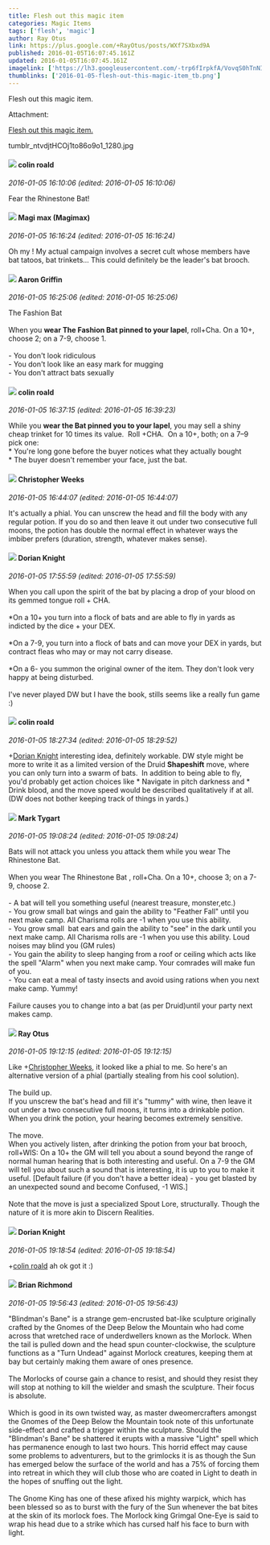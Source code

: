 ```yaml
---
title: Flesh out this magic item
categories: Magic Items
tags: ['flesh', 'magic']
author: Ray Otus
link: https://plus.google.com/+RayOtus/posts/WXf7SXbxd9A
published: 2016-01-05T16:07:45.161Z
updated: 2016-01-05T16:07:45.161Z
imagelink: ['https://lh3.googleusercontent.com/-trp6fIrpkfA/VovqS0hTnNI/AAAAAAAALBY/TCISS5ijIdU/w1080-h480/tumblr_ntvdjtHCOj1to86o9o1_1280.jpg']
thumblinks: ['2016-01-05-flesh-out-this-magic-item_tb.png']
---
```


Flesh out this magic item.


Attachment:

<a href='https://plus.google.com/photos/100495092599585582455/albums/6236335718449954721/6236335718081469650?sqi=100084733231320276299&sqsi=e3b2fc20-ccea-48a2-a2e3-e987b7a21233'>Flesh out this magic item.</a>


tumblr_ntvdjtHCOj1to86o9o1_1280.jpg
<div id='comment z12kvzegxtnssrlhk04cjr3gcxvrspzpuak'>
  <h4><img src='{{site.baseurl}}//images/avatars/112202482806363015700_photo.jpg'> colin roald</h4>
      <p><cite>2016-01-05 16:10:06 (edited: 2016-01-05 16:10:06)</cite></p>
        <p>Fear the Rhinestone Bat!</p>
</div>
        

<div id='comment z12kvzegxtnssrlhk04cjr3gcxvrspzpuak'>
  <h4><img src='{{site.baseurl}}//images/avatars/101186759054914157594_photo.jpg'> Magi max (Magimax)</h4>
      <p><cite>2016-01-05 16:16:24 (edited: 2016-01-05 16:16:24)</cite></p>
        <p>Oh my ! My actual campaign involves a secret cult whose members have bat tatoos, bat trinkets... This could definitely be the leader&#39;s bat brooch.</p>
</div>
        

<div id='comment z12kvzegxtnssrlhk04cjr3gcxvrspzpuak'>
  <h4><img src='{{site.baseurl}}//images/avatars/103667855585775066713_photo.jpg'> Aaron Griffin</h4>
      <p><cite>2016-01-05 16:25:06 (edited: 2016-01-05 16:25:06)</cite></p>
        <p>The Fashion Bat<br /><br />When you <b>wear The Fashion Bat pinned to your lapel</b>, roll+Cha. On a 10+, choose 2; on a 7-9, choose 1.<br /><br />- You don&#39;t look ridiculous<br />- You don&#39;t look like an easy mark for mugging<br />- You don&#39;t attract bats sexually</p>
</div>
        

<div id='comment z12kvzegxtnssrlhk04cjr3gcxvrspzpuak'>
  <h4><img src='{{site.baseurl}}//images/avatars/112202482806363015700_photo.jpg'> colin roald</h4>
      <p><cite>2016-01-05 16:37:15 (edited: 2016-01-05 16:39:23)</cite></p>
        <p>While you <b>wear the Bat pinned you to your lapel</b>, you may sell a shiny cheap trinket for 10 times its value.  Roll +CHA.  On a 10+, both; on a 7–9 pick one: <br />* You&#39;re long gone before the buyer notices what they actually bought<br />* The buyer doesn&#39;t remember your face, just the bat.</p>
</div>
        

<div id='comment z12kvzegxtnssrlhk04cjr3gcxvrspzpuak'>
  <h4><img src='{{site.baseurl}}//images/avatars/117184575738442924541_photo.jpg'> Christopher Weeks</h4>
      <p><cite>2016-01-05 16:44:07 (edited: 2016-01-05 16:44:07)</cite></p>
        <p>It&#39;s actually a phial. You can unscrew the head and fill the body with any regular potion. If you do so and then leave it out under two consecutive full moons, the potion has double the normal effect in whatever ways the imbiber prefers (duration, strength, whatever makes sense).</p>
</div>
        

<div id='comment z12kvzegxtnssrlhk04cjr3gcxvrspzpuak'>
  <h4><img src='{{site.baseurl}}//images/avatars/112430647495102392169_photo.jpg'> Dorian Knight</h4>
      <p><cite>2016-01-05 17:55:59 (edited: 2016-01-05 17:55:59)</cite></p>
        <p>When you call upon the spirit of the bat by placing a drop of your blood on its gemmed tongue roll + CHA.<br /><br />*On a 10+ you turn into a flock of bats and are able to fly in yards as indicted by the dice + your DEX.<br /><br />*On a 7-9, you turn into a flock of bats and can move your DEX in yards, but contract fleas who may or may not carry disease.<br /><br />*On a 6- you summon the original owner of the item. They don&#39;t look very happy at being disturbed. <br /><br />I&#39;ve never played DW but I have the book, stills seems like a really fun game :)</p>
</div>
        

<div id='comment z12kvzegxtnssrlhk04cjr3gcxvrspzpuak'>
  <h4><img src='{{site.baseurl}}//images/avatars/112202482806363015700_photo.jpg'> colin roald</h4>
      <p><cite>2016-01-05 18:27:34 (edited: 2016-01-05 18:29:52)</cite></p>
        <p><span class="proflinkWrapper"><span class="proflinkPrefix">+</span><a class="proflink" href="https://plus.google.com/112430647495102392169" oid="112430647495102392169">Dorian Knight</a></span> interesting idea, definitely workable. DW style might be more to write it as a limited version of the Druid <b>Shapeshift</b> move, where you can only turn into a swarm of bats.  In addition to being able to fly, you&#39;d probably get action choices like * Navigate in pitch darkness and * Drink blood, and the move speed would be described qualitatively if at all. (DW does not bother keeping track of things in yards.)</p>
</div>
        

<div id='comment z12kvzegxtnssrlhk04cjr3gcxvrspzpuak'>
  <h4><img src='{{site.baseurl}}//images/avatars/118088719859349999400_photo.jpg'> Mark Tygart</h4>
      <p><cite>2016-01-05 19:08:24 (edited: 2016-01-05 19:08:24)</cite></p>
        <p>Bats will not attack you unless you attack them while you wear The Rhinestone Bat.<br /><br />When you wear The Rhinestone Bat , roll+Cha. On a 10+, choose 3; on a 7-9, choose 2.<br /><br />- A bat will tell you something useful (nearest treasure, monster,etc.)<br />- You grow small bat wings and gain the ability to &quot;Feather Fall&quot; until you next make camp. All Charisma rolls are -1 when you use this ability.<br />- You grow small  bat ears and gain the ability to &quot;see&quot; in the dark until you next make camp. All Charisma rolls are -1 when you use this ability. Loud noises may blind you (GM rules)<br />- You gain the ability to sleep hanging from a roof or ceiling which acts like the spell &quot;Alarm&quot; when you next make camp. Your comrades will make fun of you.<br />- You can eat a meal of tasty insects and avoid using rations when you next make camp. Yummy!<br /><br />Failure causes you to change into a bat (as per Druid)until your party next makes camp.</p>
</div>
        

<div id='comment z12kvzegxtnssrlhk04cjr3gcxvrspzpuak'>
  <h4><img src='{{site.baseurl}}//images/avatars/100495092599585582455_photo.jpg'> Ray Otus</h4>
      <p><cite>2016-01-05 19:12:15 (edited: 2016-01-05 19:12:15)</cite></p>
        <p>Like <span class="proflinkWrapper"><span class="proflinkPrefix">+</span><a class="proflink" href="https://plus.google.com/117184575738442924541" oid="117184575738442924541">Christopher Weeks</a></span>, it looked like a phial to me. So here&#39;s an alternative version of a phial (partially stealing from his cool solution).<br /><br />The build up.<br />If you unscrew the bat&#39;s head and fill it&#39;s &quot;tummy&quot; with wine, then leave it out under a two consecutive full moons, it turns into a drinkable potion. When you drink the potion, your hearing becomes extremely sensitive.<br /><br />The move.<br />When you actively listen, after drinking the potion from your bat brooch, roll+WIS: On a 10+ the GM will tell you about a sound beyond the range of normal human hearing that is both interesting and useful. On a 7-9 the GM will tell you about such a sound that is interesting, it is up to you to make it useful. [Default failure (if you don&#39;t have a better idea) - you get blasted by an unexpected sound and become Confused, -1 WIS.]<br /><br />Note that the move is just a specialized Spout Lore, structurally. Though the nature of it is more akin to Discern Realities.</p>
</div>
        

<div id='comment z12kvzegxtnssrlhk04cjr3gcxvrspzpuak'>
  <h4><img src='{{site.baseurl}}//images/avatars/112430647495102392169_photo.jpg'> Dorian Knight</h4>
      <p><cite>2016-01-05 19:18:54 (edited: 2016-01-05 19:18:54)</cite></p>
        <p><span class="proflinkWrapper"><span class="proflinkPrefix">+</span><a class="proflink" href="https://plus.google.com/112202482806363015700" oid="112202482806363015700">colin roald</a></span> ah ok got it :)</p>
</div>
        

<div id='comment z12kvzegxtnssrlhk04cjr3gcxvrspzpuak'>
  <h4><img src='{{site.baseurl}}//images/avatars/102388660232656739573_photo.jpg'> Brian Richmond</h4>
      <p><cite>2016-01-05 19:56:43 (edited: 2016-01-05 19:56:43)</cite></p>
        <p>&quot;Blindman&#39;s Bane&quot; is a strange gem-encrusted bat-like sculpture originally crafted by the Gnomes of the Deep Below the Mountain who had come across that wretched race of underdwellers known as the Morlock. When the tail is pulled down and the head spun counter-clockwise, the sculpture functions as a &quot;Turn Undead&quot; against Morlock creatures, keeping them at bay but certainly making them aware of ones presence. <br /><br />The Morlocks of course gain a chance to resist, and should they resist they will stop at nothing to kill the wielder and smash the sculpture. Their focus is absolute. <br /><br />Which is good in its own twisted way, as master dweomercrafters amongst the Gnomes of the Deep Below the Mountain took note of this unfortunate side-effect and crafted a trigger within the sculpture. Should the &quot;Blindman&#39;s Bane&quot; be shattered it erupts with a massive &quot;Light&quot; spell which has permanence enough to last two hours. This horrid effect may cause some problems to adventurers, but to the grimlocks it is as though the Sun has emerged below the surface of the world and has a 75% of forcing them into retreat in which they will club those who are coated in Light to death in the hopes of snuffing out the light.<br /><br />The Gnome King has one of these afixed his mighty warpick, which has been blessed so as to burst with the fury of the Sun whenever the bat bites at the skin of its morlock foes. The Morlock king Grimgal One-Eye is said to wrap his head due to a strike which has cursed half his face to burn with light. </p>
</div>
        